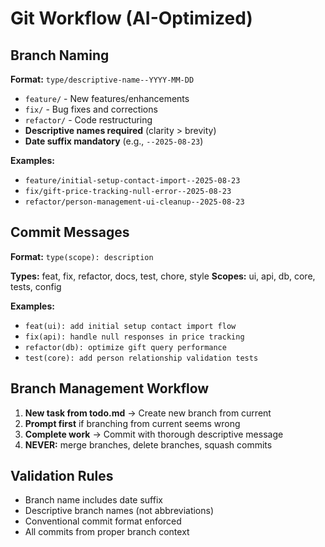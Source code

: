 # Git Workflow (AI-Optimized)

## Branch Naming
**Format:** `type/descriptive-name--YYYY-MM-DD`
- `feature/` - New features/enhancements
- `fix/` - Bug fixes and corrections  
- `refactor/` - Code restructuring
- **Descriptive names required** (clarity > brevity)
- **Date suffix mandatory** (e.g., `--2025-08-23`)

**Examples:**
- `feature/initial-setup-contact-import--2025-08-23`
- `fix/gift-price-tracking-null-error--2025-08-23`
- `refactor/person-management-ui-cleanup--2025-08-23`

## Commit Messages
**Format:** `type(scope): description`

**Types:** feat, fix, refactor, docs, test, chore, style
**Scopes:** ui, api, db, core, tests, config

**Examples:**
- `feat(ui): add initial setup contact import flow`
- `fix(api): handle null responses in price tracking`
- `refactor(db): optimize gift query performance`
- `test(core): add person relationship validation tests`

## Branch Management Workflow
1. **New task from todo.md** → Create new branch from current
2. **Prompt first** if branching from current seems wrong
3. **Complete work** → Commit with thorough descriptive message
4. **NEVER:** merge branches, delete branches, squash commits

## Validation Rules
- Branch name includes date suffix
- Descriptive branch names (not abbreviations)
- Conventional commit format enforced
- All commits from proper branch context